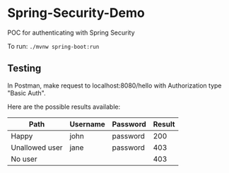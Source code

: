 # Spring-Security-Demo

POC for authenticating with Spring Security

To run: `./mvnw spring-boot:run`

## Testing
In Postman, make request to localhost:8080/hello with Authorization type "Basic Auth".

Here are the possible results available:

| Path           | Username | Password | Result |
|----------------|----------|----------|--------|
| Happy          | john     | password | 200    |
| Unallowed user | jane     | password | 403    |
| No user        |          |          | 403    |
